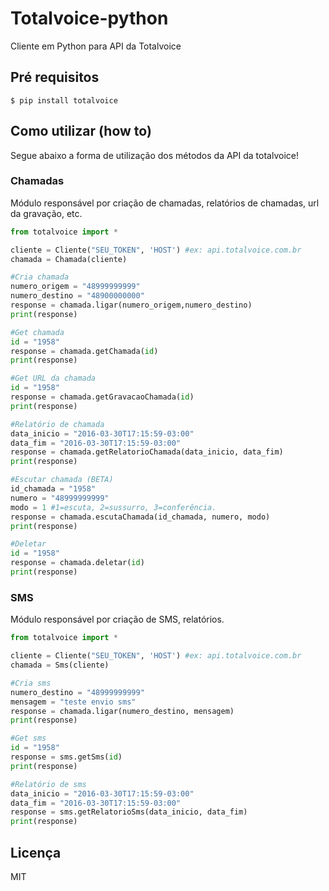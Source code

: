 # Totalvoice-python
Cliente em Python para API da Totalvoice

## Pré requisitos

```
$ pip install totalvoice
```

## Como utilizar (how to)

Segue abaixo a forma de utilização dos métodos da API da totalvoice!

### Chamadas
Módulo responsável por criação de chamadas, relatórios de chamadas, url da gravação, etc.


```python
from totalvoice import *

cliente = Cliente("SEU_TOKEN", 'HOST') #ex: api.totalvoice.com.br
chamada = Chamada(cliente)

#Cria chamada
numero_origem = "48999999999"
numero_destino = "48900000000"
response = chamada.ligar(numero_origem,numero_destino)
print(response)

#Get chamada
id = "1958"
response = chamada.getChamada(id)
print(response)

#Get URL da chamada
id = "1958"
response = chamada.getGravacaoChamada(id) 
print(response)

#Relatório de chamada
data_inicio = "2016-03-30T17:15:59-03:00"
data_fim = "2016-03-30T17:15:59-03:00"
response = chamada.getRelatorioChamada(data_inicio, data_fim)
print(response)

#Escutar chamada (BETA)
id_chamada = "1958"
numero = "48999999999"
modo = 1 #1=escuta, 2=sussurro, 3=conferência.
response = chamada.escutaChamada(id_chamada, numero, modo)
print(response)

#Deletar
id = "1958"
response = chamada.deletar(id)
print(response)


```

### SMS
Módulo responsável por criação de SMS, relatórios.

```python
from totalvoice import *

cliente = Cliente("SEU_TOKEN", 'HOST') #ex: api.totalvoice.com.br
chamada = Sms(cliente)

#Cria sms
numero_destino = "48999999999"
mensagem = "teste envio sms"
response = chamada.ligar(numero_destino, mensagem)
print(response)

#Get sms
id = "1958"
response = sms.getSms(id)
print(response)

#Relatório de sms
data_inicio = "2016-03-30T17:15:59-03:00"
data_fim = "2016-03-30T17:15:59-03:00"
response = sms.getRelatorioSms(data_inicio, data_fim)
print(response)

```



## Licença

MIT
